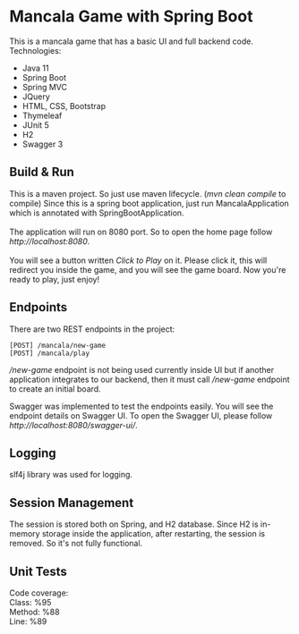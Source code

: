 # Mancala Game with Spring Boot

This is a mancala game that has a basic UI and full backend code. Technologies:

* Java 11
* Spring Boot
* Spring MVC
* JQuery
* HTML, CSS, Bootstrap
* Thymeleaf
* JUnit 5
* H2
* Swagger 3

## Build & Run

This is a maven project. So just use maven lifecycle. (*mvn clean compile* to compile)
Since this is a spring boot application, just run MancalaApplication which is annotated with SpringBootApplication.
\
\
The application will run on 8080 port. So to open the home page follow *http://localhost:8080*.
\
\
You will see a button written *Click to Play* on it. Please click it, this will redirect you inside the game, and
you will see the game board. Now you're ready to play, just enjoy!

## Endpoints

There are two REST endpoints in the project:

```
[POST] /mancala/new-game
[POST] /mancala/play
```

*/new-game* endpoint is not being used currently inside UI but if another application integrates to our backend, then it
must call */new-game* endpoint to create an initial board.

Swagger was implemented to test the endpoints easily. You will see the endpoint details on Swagger UI. To open the
Swagger UI, please follow *http://localhost:8080/swagger-ui/*.

## Logging

slf4j library was used for logging.

## Session Management

The session is stored both on Spring, and H2 database. Since H2 is in-memory storage inside the application, after
restarting, the session is removed. So it's not fully functional.

## Unit Tests

Code coverage:\
Class: %95\
Method: %88\
Line: %89


